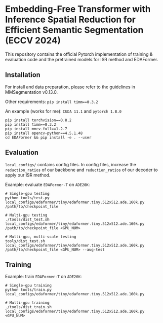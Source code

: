 # Embedding-Free Transformer with Inference Spatial Reduction for Efficient Semantic Segmentation (ECCV 2024)


This repository contains the official Pytorch implementation of training & evaluation code and the pretrained models for ISR method and EDAFormer.


## Installation

For install and data preparation, please refer to the guidelines in MMSegmentation v0.13.0.

Other requirements:
```pip install timm==0.3.2```

An example (works for me): ```CUDA 11.1``` and  ```pytorch 1.8.0``` 

```
pip install torchvision==0.8.2
pip install timm==0.3.2
pip install mmcv-full==1.2.7
pip install opencv-python==4.5.1.48
cd EDAFormer && pip install -e . --user
```

## Evaluation
  
```local_configs/``` contains config files. In config files, increase the ```reduction_ratios``` of our backbone and ```reduction_ratios``` of our decoder to apply our ISR method. 

Example: evaluate ```EDAFormer-T``` on ```ADE20K```:

```
# Single-gpu testing
python tools/test.py local_configs/edaformer/tiny/edaformer.tiny.512x512.ade.160k.py /path/to/checkpoint_file

# Multi-gpu testing
./tools/dist_test.sh local_configs/edaformer/tiny/edaformer.tiny.512x512.ade.160k.py /path/to/checkpoint_file <GPU_NUM>

# Multi-gpu, multi-scale testing
tools/dist_test.sh local_configs/edaformer/tiny/edaformer.tiny.512x512.ade.160k.py /path/to/checkpoint_file <GPU_NUM> --aug-test
```

## Training

Example: train ```EDAFormer-T``` on ```ADE20K```:

```
# Single-gpu training
python tools/train.py local_configs/edaformer/tiny/edaformer.tiny.512x512.ade.160k.py 

# Multi-gpu training
./tools/dist_train.sh local_configs/edaformer/tiny/edaformer.tiny.512x512.ade.160k.py <GPU_NUM>
```
